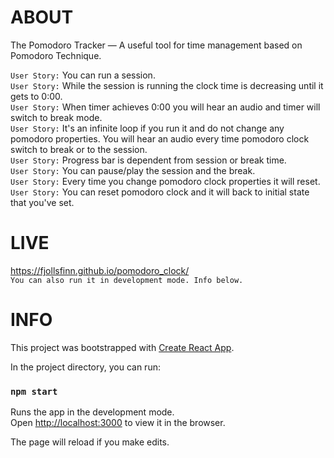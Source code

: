 # ABOUT
The Pomodoro Tracker — A useful tool for time management based on Pomodoro Technique.<br />

`User Story:` You can run a session. <br />
`User Story:` While the session is running the clock time is decreasing until it gets to 0:00. <br />
`User Story:` When timer achieves 0:00 you will hear an audio and timer will switch to break mode. <br />
`User Story:` It's an infinite loop if you run it and do not change any pomodoro properties. You will hear an audio every time pomodoro clock switch to break or to the session. <br />
`User Story:` Progress bar is dependent from session or break time. <br />
`User Story:` You can pause/play the session and the break. <br />
`User Story:` Every time you change pomodoro clock properties it will reset. <br />
`User Story:` You can reset pomodoro clock and it will back to initial state that you've set. <br />

# LIVE
https://fjollsfinn.github.io/pomodoro_clock/ <br />
`You can also run it in development mode. Info below.`

# INFO
This project was bootstrapped with [Create React App](https://github.com/facebook/create-react-app).

In the project directory, you can run:

### `npm start`

Runs the app in the development mode.<br>
Open [http://localhost:3000](http://localhost:3000) to view it in the browser.

The page will reload if you make edits.<br>

